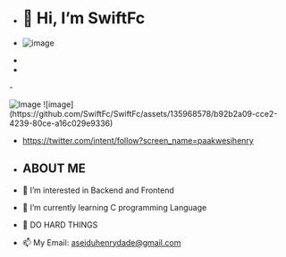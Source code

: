 - <h1>👋 Hi, I’m SwiftFc</h1>

- ![image](https://github.com/SwiftFc/SwiftFc/assets/135968578/04855a92-c798-4438-afd3-cd581cc9627d)
-
-
-<html>
<head>
    <title>Image Resize</title>
    <style>
        img {
            max-width: 200px;
            max-height: 150px;
        }
    </style>
</head>
<body>
    <img src="path/to/your/image.jpg" alt="Image">
</body>
</html> ![image](https://github.com/SwiftFc/SwiftFc/assets/135968578/b92b2a09-cce2-4239-80ce-a16c029e9336)

- https://twitter.com/intent/follow?screen_name=paakwesihenry

- <h2>ABOUT ME</h2>
- 👀 I’m interested in Backend and Frontend</h1> 
- 🌱 I’m currently learning C programming Language
- 💞️ DO HARD THINGS
- 📫 My Email: aseiduhenrydade@gmail.com


<!---
SwiftFc/SwiftFc is a ✨ special ✨ repository because its `README.md` (this file) appears on your GitHub profile.
You can click the Preview link to take a look at your changes.
--->
